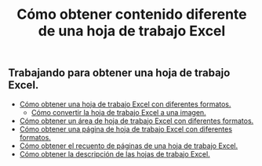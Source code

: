 ﻿---
title: Cómo obtener contenido diferente de una hoja de trabajo Excel
second_title: Aspose.Cells Cloud Documen
linktitle: Ge
type: docs
url: /es/worksheets/get/
keywords: How to get different content from an Excel worksheet
description: Aspose.Cells Cloud REST API admite la obtención de contenido diferente de una hoja de trabajo Excel. SDK admite tipos de lenguajes de desarrollo. Incluyen Android, C#, Go, Java, NodeJS, Perl, PHP, Python, Ruby y Swift.
weight: 20
---
## Trabajando para obtener una hoja de trabajo Excel.

- [Cómo obtener una hoja de trabajo Excel con diferentes formatos.](/cells/es/worksheets/get-worksheet/) 
    - [Cómo convertir la hoja de trabajo Excel a una imagen.](/cells/es/worksheets/to-image/)
- [Cómo obtener un área de hoja de trabajo Excel con diferentes formatos.](/cells/es/worksheets/area-to-different-formats/)
- [Cómo obtener una página de hoja de trabajo Excel con diferentes formatos.](/cells/es/get-worksheet-for-page-index/) 
- [Cómo obtener el recuento de páginas de una hoja de trabajo Excel.](/cells/es/worksheets/page-count/) 
- [Cómo obtener la descripción de las hojas de trabajo Excel.](/cells/es/worksheets/get-all/) 


